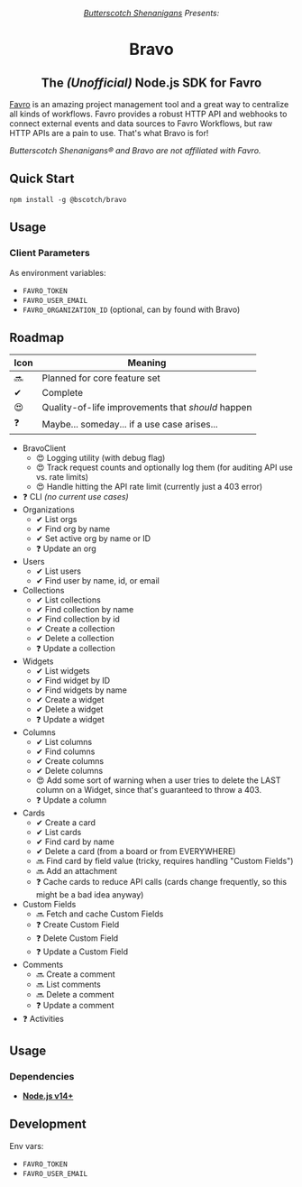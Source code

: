 <p align="center"><i><a href="https://www.bscotch.net">Butterscotch Shenanigans</a> Presents:</i></p>

<h1 align="center"> Bravo</h1>
<h2 align="center">The <i>(Unofficial)</i> Node.js SDK for Favro</h2>

[Favro](https://www.favro.com/) is an amazing project management tool
and a great way to centralize all kinds of workflows. Favro provides a
robust HTTP API and webhooks to connect external events and data sources
to Favro Workflows, but raw HTTP APIs are a pain to use. That's what Bravo
is for!

_Butterscotch Shenanigans&reg; and Bravo are not affiliated with Favro._

## Quick Start

`npm install -g @bscotch/bravo`

## Usage

### Client Parameters

As environment variables:

- `FAVRO_TOKEN`
- `FAVRO_USER_EMAIL`
- `FAVRO_ORGANIZATION_ID` (optional, can by found with Bravo)

## Roadmap

| Icon | Meaning                                           |
| ---- | ------------------------------------------------- |
| 🔜   | Planned for core feature set                      |
| ✔    | Complete                                          |
| 😍   | Quality-of-life improvements that _should_ happen |
| ❓   | Maybe... someday... if a use case arises...       |

- BravoClient
  - 😍 Logging utility (with debug flag)
  - 😍 Track request counts and optionally log them (for auditing API use vs. rate limits)
  - 😍 Handle hitting the API rate limit (currently just a 403 error)
- ❓ CLI _(no current use cases)_
- Organizations
  - ✔ List orgs
  - ✔ Find org by name
  - ✔ Set active org by name or ID
  - ❓ Update an org
- Users
  - ✔ List users
  - ✔ Find user by name, id, or email
- Collections
  - ✔ List collections
  - ✔ Find collection by name
  - ✔ Find collection by id
  - ✔ Create a collection
  - ✔ Delete a collection
  - ❓ Update a collection
- Widgets
  - ✔ List widgets
  - ✔ Find widget by ID
  - ✔ Find widgets by name
  - ✔ Create a widget
  - ✔ Delete a widget
  - ❓ Update a widget
- Columns
  - ✔ List columns
  - ✔ Find columns
  - ✔ Create columns
  - ✔ Delete columns
  - 😍 Add some sort of warning when a user tries to delete the LAST column on a Widget, since that's guaranteed to throw a 403.
  - ❓ Update a column
- Cards
  - ✔ Create a card
  - ✔ List cards
  - ✔ Find card by name
  - ✔ Delete a card (from a board or from EVERYWHERE)
  - 🔜 Find card by field value (tricky, requires handling "Custom Fields")
  - 🔜 Add an attachment
  - ❓ Cache cards to reduce API calls (cards change frequently, so this might be a bad idea anyway)
- Custom Fields
  - 🔜 Fetch and cache Custom Fields
  - ❓ Create Custom Field
  - ❓ Delete Custom Field
  - ❓ Update a Custom Field
- Comments
  - 🔜 Create a comment
  - 🔜 List comments
  - 🔜 Delete a comment
  - ❓ Update a comment
- ❓ Activities

## Usage

### Dependencies

- [**Node.js v14+**](https://nodejs.org/)

## Development

Env vars:

- `FAVRO_TOKEN`
- `FAVRO_USER_EMAIL`
